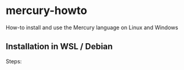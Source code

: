 # mercury-howto
How-to install and use the Mercury language on Linux and Windows

## Installation in WSL / Debian

Steps:

